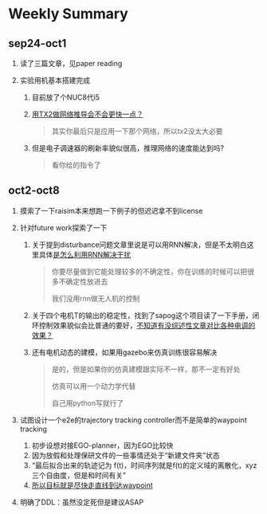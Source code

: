 # Weekly Summary

## sep24-oct1

1. 读了三篇文章，见paper reading

2. 实验用机基本搭建完成

   1. 目前放了个NUC8代i5

   2. <u>用TX2做网络推导会不会更快一点？</u>

      > 其实你最后只是应用一下那个网络，所以tx2没太大必要

   3. 但是电子调速器的刷新率貌似很高，推理网络的速度能达到吗?

      > 看你给的指令了

## oct2-oct8

1. 摸索了一下raisim本来想跑一下例子的但迟迟拿不到license

2. 针对future work探索了一下

   1. 关于提到disturbance问题文章里说是可以用RNN解决，但是不太明白这里具体<u>是怎么利用RNN解决干扰</u>

      > 你要尽量做到它能处理较多的不确定性，你在训练的时候可以把很多不确定性放进去
      >
      > 我们没用rnn做无人机的控制

   2. 关于四个电机T的输出的稳定性，找到了sapog这个项目读了一下手册，闭环控制效果貌似会比普通的要好，<u>不知道有没综述性文章对比各种电调的效果？</u>

   3. 还有电机动态的建模，如果用gazebo来仿真训练很容易解决

      > 是的，但是如果你的仿真建模跟实际不一样，那不一定有好处
      >
      > 仿真可以用一个动力学代替
      >
      > 自己用python写就行了

3. 试图设计一个e2e的trajectory tracking controller而不是简单的waypoint tracking

   1. 初步设想对接EGO-planner，因为EGO比较快
   2. 因为放假和处理保研文件的一些事情还处于“新建文件夹”状态
   3. “最后拟合出来的轨迹记为 f(t)，时间序列就是f(t)的定义域的离散化，xyz三个自由度，但是和时间有关”
   4. <u>所以目标就是尽快走直线到达waypoint</u>

4. 明确了DDL：虽然没定死但是建议ASAP


